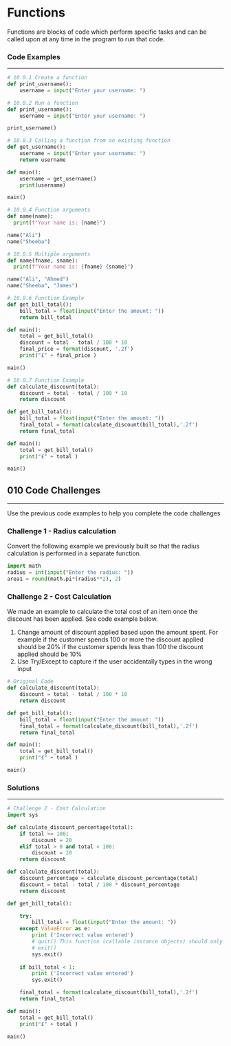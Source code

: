 # Functions
Functions are blocks of code which perform specific tasks and can be called upon at any time in the program to run that code.

### Code Examples
---
```python
# 10.0.1 Create a function
def print_username():
    username = input("Enter your username: ")
```

```Python
# 10.0.2 Run a function
def print_username():
    username = input("Enter your username: ")

print_username()
```

```Python
# 10.0.3 Calling a function from an existing function
def get_username():
    username = input("Enter your username: ")
    return username

def main():
    username = get_username()
    print(username)

main()
```

```Python
# 10.0.4 Function arguments
def name(name):
  print(f"Your name is: {name}")

name("Ali")
name("Sheeba")
```

```python
# 10.0.5 Multiple arguments
def name(fname, sname):
  print(f"Your name is: {fname} {sname}")

name("Ali", "Ahmed")
name("Sheeba", "James")
```

```Python
# 10.0.6 Function Example
def get_bill_total():
    bill_total = float(input("Enter the amount: "))
    return bill_total

def main():
    total = get_bill_total()
    discount = total - total / 100 * 10 
    final_price = format(discount, '.2f')
    print("£" + final_price )

main()
```

```Python
# 10.0.7 Function Example
def calculate_discount(total):
    discount = total - total / 100 * 10 
    return discount

def get_bill_total():
    bill_total = float(input("Enter the amount: "))
    final_total = format(calculate_discount(bill_total),'.2f')
    return final_total

def main():
    total = get_bill_total()
    print("£" + total )

main()
```

## 010 Code Challenges
---
Use the previous code examples to help you complete the code challenges

### **Challenge 1 - Radius calculation**
Convert the following example we previously built so that the radius calculation is performed in a separate function.

```Python
import math
radius = int(input("Enter the radius: "))
area1 = round(math.pi*(radius**2), 2)
```

### **Challenge 2 - Cost Calculation**
We made an example to calculate the total cost of an item once the discount has been applied. See code example below. 

1. Change amount of discount applied based upon the amount spent. For example if the customer spends 100 or more the discount applied should be 20% if the customer spends less than 100 the discount applied should be 10%
2. Use Try/Except to capture if the user accidentally types in the wrong input

```Python
# Original Code
def calculate_discount(total):
    discount = total - total / 100 * 10 
    return discount

def get_bill_total():
    bill_total = float(input("Enter the amount: "))
    final_total = format(calculate_discount(bill_total),'.2f')
    return final_total

def main():
    total = get_bill_total()
    print("£" + total )

main()
```


### Solutions
---

```Python
# Challenge 2 - Cost Calculation
import sys

def calculate_discount_percentage(total):
    if total >= 100:
        discount = 20
    elif total > 0 and total < 100:
        discount = 10
    return discount

def calculate_discount(total):
    discount_percentage = calculate_discount_percentage(total)
    discount = total - total / 100 * discount_percentage 
    return discount

def get_bill_total():

    try:
        bill_total = float(input("Enter the amount: "))
    except ValueError as e:
        print ('Incorrect value entered')
        # quit() This function (callable instance objects) should only be used in the interpreter.
        # exit()
        sys.exit()
    
    if bill_total < 1:
        print ('Incorrect value entered')
        sys.exit()

    final_total = format(calculate_discount(bill_total),'.2f')
    return final_total

def main():
    total = get_bill_total()
    print("£" + total )

main()
```